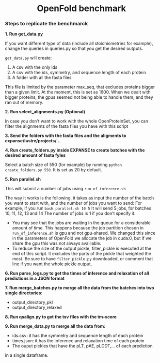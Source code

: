 <h1 align="center">OpenFold benchmark</h1>

<h3>Steps to replicate the benchmarck</h3>

<b>1. Run get_data.py</b>

If you want different type of data (include all stoichiometries for example), change the queries in queries.py so that you get the desired outputs.

<code>get_data.py</code> will create:
  1. A csv with the only ids
  2. A csv with the ids, symmetry, and sequence length of each protein 
  3. A folder with all the fasta files
  
This file is limited by the parameter max_seq, that excludes proteins bigger than a given limit. At the moment, this is set as 1600. When we dealt with bigger proteins, the gpus seemed not being able to handle them, and they ran out of memory.

<b>2. Run select_alignments.py (Optional)</b>

In case you don't want to work with the whole OpenProteinSet, you can filter the alignments of the fasta files you have with this script

<b>3. Send the folders with the fasta files and the aligments to expanse/lustre/projects/... </b>

<b>4. Run create_folders.py inside EXPANSE to create batches with the desired amount of fasta fyles </b>

Select a batch size of 550 (for example) by running <code>python create_folders.py 550</code>. It is set as 20 by default.


<b>5. Run parallel.sh </b>

This will submit a number of jobs using <code>run_of_inference.sh</code>

The way it works is the following, it takes as input the number of the batch you want to start with, and the number of jobs you want to send:
For example, if you run <code>bash parallel.sh 10 5</code> It will send 5 jobs, for batches 10, 11, 12, 13 and 14
The number of jobs is 1 if you don't specify it.

<ul>
<li>You may see that the jobs are waiting in the queue for a considerable amount of time. This happens because the job partition chosen in <code>run_of_inference.sh</code> is gpu and not gpu-shared. We changed this since in the parameters of OpenFold we allocate the job in cuda:0, but if we share the gpu this was not always availiable.</li>

<li>To reduce the size of the output pickle, filter_pickle is executed at the end of this script. It excludes the parts of the pickle that weighted the most. Be sure to have <code>filter_pickle.py</code> downloaded, or comment that line if you want the whole pickle output.</li>
</ul>

<b>6. Run parse_logs.py to get the times of inference and relaxation of all predictions in a JSON format</b>


<b>7. Run merge_batches.py to merge all the data from the batches into two single directories: </b>
   <ul>
  <li> output_directory_pkl </li>
  <li> output_directory_relaxed</li>

  </ul>
  
<b>8. Run qsalign.py to get the tsv files with the tm-score</b>
  
<b>9. Run merge_data.py to merge all the data from: </b>
  <ul>
  <li> ids.csv: it has the symmetry and sequence length of each protein </li>
  <li> times.json: it has the inference and relaxation time of each protein</li>
  <li> The ouput pickles that have the pLT, pAE, pLDDT,... of each prediction</li>
  </ul>

in a single dataframe.
  
